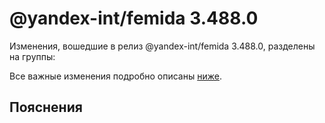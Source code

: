 # @yandex-int/femida 3.488.0

<!-- ЧЕЛОВЕЧЕСКОЕ ВСТУПЛЕНИЕ -->

Изменения, вошедшие в релиз @yandex-int/femida 3.488.0, разделены на группы:

Все важные изменения подробно описаны [ниже](#Пояснения).

## Пояснения

